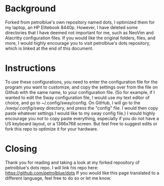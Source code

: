 # Background
Forked from petrolblue's own repository named dots, I optimized them for my laptop, an HP Elitebook 8440p. However, I have deleted some directories that I have deemed not important for me, such as NeoVim and Alacritty configuration files. If you would like the original folders, files, and more, I would highly encourage you to visit petrolblue's dots repository, which is linked at the end of this document.

# Instructions

To use these configurations, you need to enter the configuration file for the program you want to customize, and copy the settings over from the file on Github with the same name, to your configuration file.
(So for example, if I wanted to edit the Sway configuration file, I would use my text editor of choice, and go to ~/.config/sway/config. On GitHub, I will go to the _/sway/.config/sway_ directory, and press the "config" file. I would then copy paste whatever settings I would like to my sway config file.)
I would highly encourage you _not_ to copy paste everything, especially if you do not have a US keyboard layout, or a 1366x768 screen. But feel free to suggest edits or fork this repo to optimize it for your hardware.

# Closing

Thank you for reading and taking a look at my forked repository of petrolblue's dots repo. I will link his repo here:
https://github.com/petrolblue/dots
If you would like this page translated to a different language, feel free to do so or let me know.
